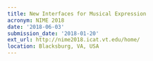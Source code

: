 ```yaml
---
title: New Interfaces for Musical Expression
acronym: NIME 2018
date: '2018-06-03'
submission_date: '2018-01-20'
ext_url: http://nime2018.icat.vt.edu/home/
location: Blacksburg, VA, USA
---
```

